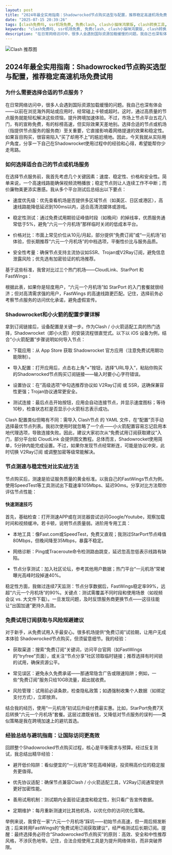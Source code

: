 ```yaml
---
layout: post
title: "2024年最全实用指南：Shadowrocked节点购买选型与配置，推荐稳定高速机场免费试用"
date: "2025-07-15 20:39:26"
tags: [clash免费吗, ssr机场免费, 免费clash, clash小猫咪鸿蒙版, clash转换工具, Clash是独立ip吗, 小火箭服务器]
keywords: "clash免费吗, ssr机场免费, 免费clash, clash小猫咪鸿蒙版, clash转换工具, Clash是独立ip吗, 小火箭服务器"
description: "在日常网络访问中，很多人会遇到国际资源加载缓慢的问题。我自己也深有体会——以前在浏览海外网站或应用时，经常碰上卡顿或超时。这时，通过高质量的节点服务就能轻松解决这些烦恼，提升跨境加速体验。不过，市场上节点平台五花八门，有的宣称免费，有的标榜高速，但实际效果天差地别。选择合适的节点或机场（指提供节点服务的服务商）至关重要，它直接影响着网络提速的效果和稳定性。如果盲目购买，很容易陷入“买了却用不上”的尴尬境地。因此，今天我就从实际用户角度，分享一下自己在Shadowrocket使用过程中的经验和心得，希望能帮你少走弯路。"
---
```


![Clash 推荐图](https://clashjd.github.io/assets/img/免费机场节点推荐.png)

## 2024年最全实用指南：Shadowrocked节点购买选型与配置，推荐稳定高速机场免费试用

### 为什么需要选择合适的节点服务？

在日常网络访问中，很多人会遇到国际资源加载缓慢的问题。我自己也深有体会——以前在浏览海外网站或应用时，经常碰上卡顿或超时。这时，通过高质量的节点服务就能轻松解决这些烦恼，提升跨境加速体验。不过，市场上节点平台五花八门，有的宣称免费，有的标榜高速，但实际效果天差地别。选择合适的节点或机场（指提供节点服务的服务商）至关重要，它直接影响着网络提速的效果和稳定性。如果盲目购买，很容易陷入“买了却用不上”的尴尬境地。因此，今天我就从实际用户角度，分享一下自己在Shadowrocket使用过程中的经验和心得，希望能帮你少走弯路。

### 如何选择适合自己的节点或机场服务

在选择节点服务前，我首先考虑几个关键因素：速度、稳定性、价格和安全性。简单来说，一个高速线路能确保视频流畅播放；稳定节点则让人连续工作不中断；而价廉物美更添实惠感。我从多个平台测试后总结出以下要点：

- 速度优先级：优先查看机场是否提供多区域节点（如美区、日区或港区），高速线路能降低延迟到100ms以内，适合高清流媒体或游戏。

- 稳定性测试：通过免费试用期验证峰值时段（如晚间）的掉线率，优质服务通常低于5%，避免“六元一个月机场”那样临时关闭的低成本平台。

- 价格对比：市面上常见价位从10元/月起，部分提供“免费订阅”或“一元机场”初体验，但长期推荐“六元一个月机场”的中档选项，平衡性价比与服务品质。

- 安全性考量：确保节点支持主流协议如SSR、Trojan或V2Ray订阅，避免信息泄露风险；优先选有加密验证的机场推荐。

基于这些标准，我曾对比过三个热门机场——CloudLink、StarPort 和 FastWings：

根据此表，如果你是轻度用户，“六元一个月机场”如 StarPort 的入门套餐就很经济；但对高清需求强的用户，FastWings 的高速线路更匹配。记住，选择前务必考察节点服务的访问优化承诺，避免虚假宣传。

### Shadowrocket和小火箭的配置步骤详解

拿到订阅链接后，设备配置是关键一步。作为Clash / 小火箭适配工具的热门选择，Shadowrocket（即小火箭）的安装流程很直觉式。以下以 iOS 设备为例，结合“小火箭配置”步骤说明如何导入节点：

- 下载应用：从 App Store 获取 Shadowrocket 官方应用（注意免费试用期功能限制）。

- 导入配置：打开应用后，点击右上角“+”按钮，选择“URL导入”，粘贴你购买的Shadowrocked节点购买订阅链接——输入时要小心字符错误。

- 设置协议：在“高级选项”中勾选推荐协议如 V2Ray订阅 或 SSR，这确保兼容性更强；Trojan协议通常更安全。

- 测试连接：最后点击开始按钮，应用会自动连接节点，并显示速度图标；等待10秒，检查状态栏是否显示小火箭标志表示成功。

Clash 配置类似但略有不同：需导入 Clash节点 的 YAML 文件，在“配置”页手动选择最优节点列表。我初次使用时就忽略了一个点——小火箭配置容易忘记启用本地代理选项，导致连接失败。因此，建议大家初次从“免费试用订阅获取建议”入门，部分平台如 CloudLink 会提供图文教程。总体而言，Shadowrocket使用简单，5分钟内能完成设置。不过，如果你发现节点经常断连，可能是协议冲突，此时切换 V2Ray订阅 或调整加密等级常能解决。

### 节点测速与稳定性对比实战方法

节点购买后，测速是验证服务质量的黄金标准。以我自己的FastWings节点为例，使用SpeedTest等工具测试出下载速率105Mbps、延迟90ms。分享对比方法帮你评估节点性能：

#### 快速测速技巧

首先，基础检查：打开测速APP或在浏览器尝试访问Google/Youtube，观察加载时间和视频缓冲。若卡顿，说明节点质量弱。进阶用专用工具：

- 本地工具：像Fast.com或SpeedTest，免费又直观；我测过StarPort节点峰值80Mbps，但晚间降至35Mbps，暴露不稳定。

- 网络诊断：Ping或Traceroute命令检测路由跳变，延迟忽高忽低表示线路有缺陷。

- 节点分享测试：加入社区论坛，参考其他用户数据；热门平台“一元机场”常被曝光高峰时段掉速40%。

稳定性方面，我做过连续7天监测：节点分享数据后，FastWings稳定率99%，远超“六元一个月机场”的90%。关键点：测试需覆盖不同时段和使用场景（如视频会议 vs. 大文件下载）。一旦发现问题，及时反馈服务商更换节点——这往往能让“出国加速”更持久高效。

### 免费试用订阅获取与风险规避建议

对于新手，从免费试用入手最安心。很多机场提供“免费订阅”试验期，让用户无成本体验 Shadowrocked节点购买，但须留意细节。我的经验：

- 获取渠道：搜索“免费订阅”关键词，访问平台官网（如FastWings的“tryfree”页面），或关注“节点分享”社区领取临时链接；推荐选择有时间锁的试用，确保资源公平。

- 常见误区：避免永久免费承诺——那通常隐含广告或限速陷阱；例如，一些“免费订阅”服务只给10GB流量，超出就收费。

- 风险管理：试用前必读条款，检查隐私政策；如遇强制收集个人数据（如绑定支付方式），立即放弃。

结合我的经历，使用“一元机场”初试后升级付费最实惠。比如，StarPort免费7天后转换“六元一个月机场”套餐。这层过渡既省钱，又降低对节点服务的误判——类似策略是我在跨境加速上的避坑首选。

### 经验总结与避坑指南：让国际访问更高效

回顾整个Shadowrocked节点购买过程，核心是平衡需求与预算。经过反复测试，我总结出精华经验：

- 避开低价陷阱：看似便宜的“一元机场”常在高峰掉链，投资稍高价位的稳定服务更值得。

- 优先协议适配：确保节点兼容Clash / 小火箭适配工具，V2Ray订阅通常提供更好加密性能。

- 善用试用机制：测试期内全面验证速度和稳定性，别只看广告宣传数据。

- 定期维护：每月重新测速对比其他机场，以优化你的访问优化策略。

举例来说，我曾在一家“六元一个月机场”踩坑——初始节点高速，但一周后频发断连；后来转用FastWings的“免费试用订阅获取建议”，经严格测试后长期订阅。提醒：最终选择务必符合“Shadowrocked节点购买”的原则：高效、安全和中性推荐风格，不涉灰色地带。记住，合法合规使用工具是为提升网络体验，而非突破界限。